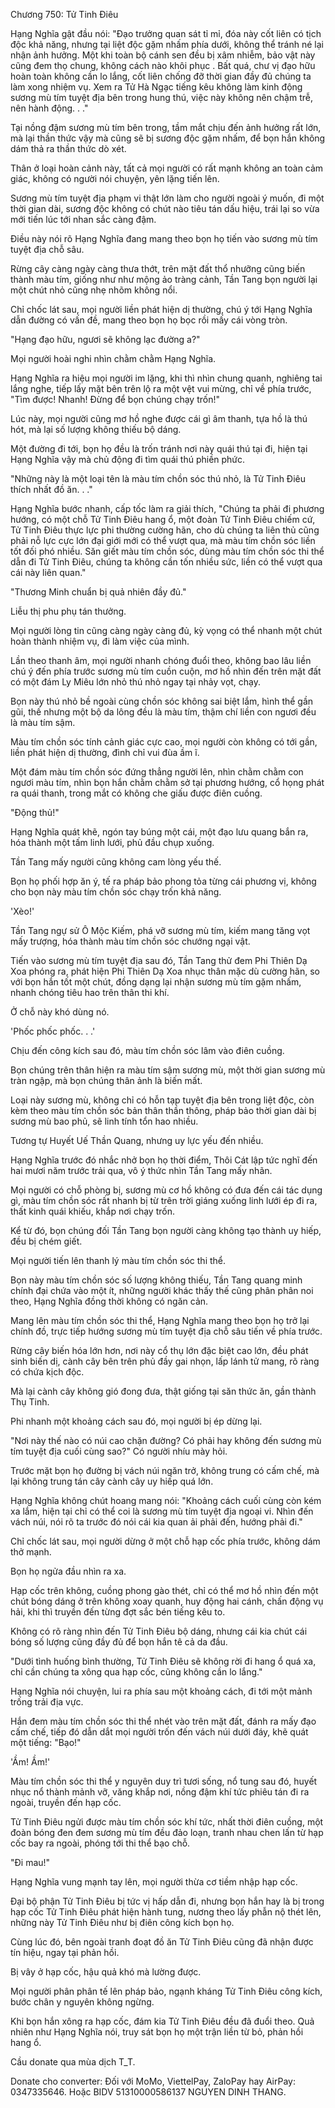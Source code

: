 




Chương 750: Tử Tinh Điêu


Hạng Nghĩa gật đầu nói: "Đạo trưởng quan sát tỉ mỉ, đóa này cốt liên có tịch độc khả năng, nhưng tại liệt độc gặm nhấm phía dưới, không thể tránh né lại nhận ảnh hưởng. Một khi toàn bộ cánh sen đều bị xâm nhiễm, bảo vật này cũng đem thọ chung, không cách nào khôi phục . Bất quá, chư vị đạo hữu hoàn toàn không cần lo lắng, cốt liên chống đỡ thời gian đầy đủ chúng ta làm xong nhiệm vụ. Xem ra Tử Hà Ngạc tiếng kêu không làm kinh động sương mù tím tuyệt địa bên trong hung thú, việc này không nên chậm trễ, nên hành động. . ."

Tại nồng đậm sương mù tím bên trong, tầm mắt chịu đến ảnh hưởng rất lớn, mà lại thần thức vậy mà cũng sẽ bị sương độc gặm nhấm, để bọn hắn không dám thả ra thần thức dò xét.

Thân ở loại hoàn cảnh này, tất cả mọi người có rất mạnh không an toàn cảm giác, không có người nói chuyện, yên lặng tiến lên.

Sương mù tím tuyệt địa phạm vi thật lớn làm cho người ngoài ý muốn, đi một thời gian dài, sương độc không có chút nào tiêu tán dấu hiệu, trái lại so vừa mới tiến lúc tới nhan sắc càng đậm.

Điều này nói rõ Hạng Nghĩa đang mang theo bọn họ tiến vào sương mù tím tuyệt địa chỗ sâu.

Rừng cây càng ngày càng thưa thớt, trên mặt đất thổ nhưỡng cũng biến thành màu tím, giống như như mộng ảo tràng cảnh, Tần Tang bọn người lại một chút nhỏ cũng nhẹ nhõm không nổi.

Chỉ chốc lát sau, mọi người liền phát hiện dị thường, chú ý tới Hạng Nghĩa dẫn đường có vấn đề, mang theo bọn họ bọc rồi mấy cái vòng tròn.

"Hạng đạo hữu, ngươi sẽ không lạc đường a?"

Mọi người hoài nghi nhìn chằm chằm Hạng Nghĩa.

Hạng Nghĩa ra hiệu mọi người im lặng, khi thì nhìn chung quanh, nghiêng tai lắng nghe, tiếp lấy mặt bên trên lộ ra một vệt vui mừng, chỉ về phía trước, "Tìm được! Nhanh! Đừng để bọn chúng chạy trốn!"

Lúc này, mọi người cũng mơ hồ nghe được cái gì âm thanh, tựa hồ là thú hót, mà lại số lượng không thiếu bộ dáng.

Một đường đi tới, bọn họ đều là trốn tránh nơi này quái thú tại đi, hiện tại Hạng Nghĩa vậy mà chủ động đi tìm quái thú phiền phức.

"Những này là một loại tên là màu tím chồn sóc thú nhỏ, là Tử Tinh Điêu thích nhất đồ ăn. . ."

Hạng Nghĩa bước nhanh, cấp tốc làm ra giải thích, "Chúng ta phải đi phương hướng, có một chỗ Tử Tinh Điêu hang ổ, một đoàn Tử Tinh Điêu chiếm cứ, Tử Tinh Điêu thực lực phi thường cường hãn, cho dù chúng ta liên thủ cũng phải nỗ lực cực lớn đại giới mới có thể vượt qua, mà màu tím chồn sóc liền tốt đối phó nhiều. Săn giết màu tím chồn sóc, dùng màu tím chồn sóc thi thể dẫn đi Tử Tinh Điêu, chúng ta không cần tốn nhiều sức, liền có thể vượt qua cái này liên quan."

"Thương Minh chuẩn bị quả nhiên đầy đủ."

Liễu thị phu phụ tán thưởng.

Mọi người lòng tin cũng càng ngày càng đủ, kỳ vọng có thể nhanh một chút hoàn thành nhiệm vụ, đi làm việc của mình.

Lần theo thanh âm, mọi người nhanh chóng đuổi theo, không bao lâu liền chú ý đến phía trước sương mù tím cuồn cuộn, mơ hồ nhìn đến trên mặt đất có một đám Ly Miêu lớn nhỏ thú nhỏ ngay tại nhảy vọt, chạy.

Bọn này thú nhỏ bề ngoài cùng chồn sóc không sai biệt lắm, hình thể gần gũi, thế nhưng một bộ da lông đều là màu tím, thậm chí liền con ngươi đều là màu tím sậm.

Màu tím chồn sóc tính cảnh giác cực cao, mọi người còn không có tới gần, liền phát hiện dị thường, đình chỉ vui đùa ầm ĩ.

Một đám màu tím chồn sóc đứng thẳng người lên, nhìn chằm chằm con ngươi màu tím, nhìn bọn hắn chằm chằm sở tại phương hướng, cổ họng phát ra quái thanh, trong mắt có không che giấu được điên cuồng.

"Động thủ!"

Hạng Nghĩa quát khẽ, ngón tay búng một cái, một đạo lưu quang bắn ra, hóa thành một tấm linh lưới, phủ đầu chụp xuống.

Tần Tang mấy người cũng không cam lòng yếu thế.

Bọn họ phối hợp ăn ý, tế ra pháp bảo phong tỏa từng cái phương vị, không cho bọn này màu tím chồn sóc chạy trốn khả năng.

'Xèo!'

Tần Tang ngự sử Ô Mộc Kiếm, phá vỡ sương mù tím, kiếm mang tăng vọt mấy trượng, hóa thành màu tím chồn sóc chướng ngại vật.

Tiến vào sương mù tím tuyệt địa sau đó, Tần Tang thử đem Phi Thiên Dạ Xoa phóng ra, phát hiện Phi Thiên Dạ Xoa nhục thân mặc dù cường hãn, so với bọn hắn tốt một chút, đồng dạng lại nhận sương mù tím gặm nhấm, nhanh chóng tiêu hao trên thân thi khí.

Ở chỗ này khó dùng nó.

'Phốc phốc phốc. . .'

Chịu đến công kích sau đó, màu tím chồn sóc lâm vào điên cuồng.

Bọn chúng trên thân hiện ra màu tím sậm sương mù, một thời gian sương mù tràn ngập, mà bọn chúng thân ảnh là biến mất.

Loại này sương mù, không chỉ có hỗn tạp tuyệt địa bên trong liệt độc, còn kèm theo màu tím chồn sóc bản thân thần thông, pháp bảo thời gian dài bị sương mù bao phủ, sẽ linh tính tổn hao nhiều.

Tương tự Huyết Uế Thần Quang, nhưng uy lực yếu đến nhiều.

Hạng Nghĩa trước đó nhắc nhở bọn họ thời điểm, Thôi Cát lập tức nghĩ đến hai mươi năm trước trải qua, vô ý thức nhìn Tần Tang mấy nhãn.

Mọi người có chỗ phòng bị, sương mù cơ hồ không có đưa đến cái tác dụng gì, màu tím chồn sóc rất nhanh bị từ trên trời giáng xuống linh lưới ép đi ra, thất kinh quái khiếu, khắp nơi chạy trốn.

Kể từ đó, bọn chúng đối Tần Tang bọn người càng không tạo thành uy hiếp, đều bị chém giết.

Mọi người tiến lên thanh lý màu tím chồn sóc thi thể.

Bọn này màu tím chồn sóc số lượng không thiếu, Tần Tang quang minh chính đại chứa vào một ít, những người khác thấy thế cũng phân phân noi theo, Hạng Nghĩa đồng thời không có ngăn cản.

Mang lên màu tím chồn sóc thi thể, Hạng Nghĩa mang theo bọn họ trở lại chính đồ, trực tiếp hướng sương mù tím tuyệt địa chỗ sâu tiến về phía trước.

Rừng cây biến hóa lớn hơn, nơi này cổ thụ lớn đặc biệt cao lớn, đều phát sinh biến dị, cành cây bên trên phủ đầy gai nhọn, lấp lánh tử mang, rõ ràng có chứa kịch độc.

Mà lại cành cây không gió đong đưa, thật giống tại săn thức ăn, gần thành Thụ Tinh.

Phi nhanh một khoảng cách sau đó, mọi người bị ép dừng lại.

"Nơi này thế nào có núi cao chặn đường? Có phải hay không đến sương mù tím tuyệt địa cuối cùng sao?" Có người nhíu mày hỏi.

Trước mặt bọn họ đường bị vách núi ngăn trở, không trung có cấm chế, mà lại không trung tán cây cành cây uy hiếp quá lớn.

Hạng Nghĩa không chút hoang mang nói: "Khoảng cách cuối cùng còn kém xa lắm, hiện tại chỉ có thể coi là sương mù tím tuyệt địa ngoại vi. Nhìn đến vách núi, nói rõ ta trước đó nói cái kia quan ải phải đến, hướng phải đi."

Chỉ chốc lát sau, mọi người dừng ở một chỗ hạp cốc phía trước, không dám thở mạnh.

Bọn họ ngửa đầu nhìn ra xa.

Hạp cốc trên không, cuồng phong gào thét, chỉ có thể mơ hồ nhìn đến một chút bóng dáng ở trên không xoay quanh, huy động hai cánh, chấn động vụ hải, khi thì truyền đến từng đợt sắc bén tiếng kêu to.

Không có rõ ràng nhìn đến Tử Tinh Điêu bộ dáng, nhưng cái kia chút cái bóng số lượng cũng đầy đủ để bọn hắn tê cả da đầu.

"Dưới tình huống bình thường, Tử Tinh Điêu sẽ không rời đi hang ổ quá xa, chỉ cần chúng ta xông qua hạp cốc, cũng không cần lo lắng."

Hạng Nghĩa nói chuyện, lui ra phía sau một khoảng cách, đi tới một mảnh trống trải địa vực.

Hắn đem màu tím chồn sóc thi thể nhét vào trên mặt đất, đánh ra mấy đạo cấm chế, tiếp đó dẫn dắt mọi người trốn đến vách núi dưới đáy, khẽ quát một tiếng: "Bạo!"

'Ầm! Ầm!'

Màu tím chồn sóc thi thể y nguyên duy trì tươi sống, nổ tung sau đó, huyết nhục nổ thành mảnh vỡ, văng khắp nơi, nồng đậm khí tức phiêu tán đi ra ngoài, truyền đến hạp cốc.

Tử Tinh Điêu ngửi được màu tím chồn sóc khí tức, nhất thời điên cuồng, một đoàn bóng đen đem sương mù tím đều đảo loạn, tranh nhau chen lấn từ hạp cốc bay ra ngoài, phóng tới thi thể bạo chỗ.

"Đi mau!"

Hạng Nghĩa vung mạnh tay lên, mọi người thừa cơ tiềm nhập hạp cốc.

Đại bộ phận Tử Tinh Điêu bị tức vị hấp dẫn đi, nhưng bọn hắn hay là bị trong hạp cốc Tử Tinh Điêu phát hiện hành tung, nương theo lấy phẫn nộ thét lên, những này Tử Tinh Điêu như bị điên công kích bọn họ.

Cùng lúc đó, bên ngoài tranh đoạt đồ ăn Tử Tinh Điêu cũng đã nhận được tín hiệu, ngay tại phản hồi.

Bị vây ở hạp cốc, hậu quả khó mà lường được.

Mọi người phân phân tế lên pháp bảo, ngạnh kháng Tử Tinh Điêu công kích, bước chân y nguyên không ngừng.

Khi bọn hắn xông ra hạp cốc, đám kia Tử Tinh Điêu đều đã đuổi theo. Quả nhiên như Hạng Nghĩa nói, truy sát bọn họ một trận liền từ bỏ, phản hồi hang ổ.

Cầu donate qua mùa dịch T_T.

Donate cho converter: Đối với MoMo, ViettelPay, ZaloPay hay AirPay: 0347335646. Hoặc BIDV 51310000586137 NGUYEN DINH THANG.





